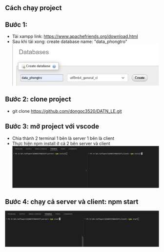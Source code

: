 ## Cách chạy project

## Bước 1:

- Tải xampp link: https://www.apachefriends.org/download.html
- Sau khi tải xong: create database name: "data_phongtro"
  ![Logo](./image/xampp.jpg)

## Bước 2: clone project

- git clone https://github.com/dongoc3520/DATN_LE.git

## Bước 3: mở project với vscode

- Chia thành 2 terminal 1 bên là server 1 bên là client
- Thực hiện npm install ở cả 2 bên server và client
  ![Logo](./image/install.jpg)

## Bước 4: chạy cả server và client: npm start

![Logo](./image/start.jpg)
